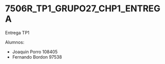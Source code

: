 # 7506R_TP1_GRUPO27_CHP1_ENTREGA
Entrega TP1

Alumnos: 
- Joaquin Porro 108405
- Fernando Bordon 97538

